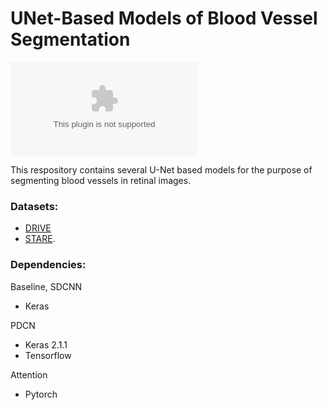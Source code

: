 # UNet-Based Models of Blood Vessel Segmentation

![](figures/Comparison.eps)

This respository contains several U-Net based models for the purpose of segmenting blood vessels in retinal images.

### Datasets:
- [DRIVE](https://www.isi.uu.nl/Research/Databases/DRIVE/)
- [STARE](http://cecas.clemson.edu/~ahoover/stare/).

### Dependencies:
Baseline, SDCNN
- Keras

PDCN
- Keras 2.1.1
- Tensorflow

Attention
- Pytorch